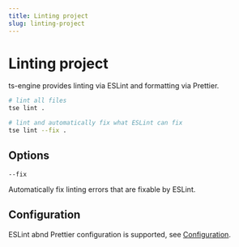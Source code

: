 ```yaml
---
title: Linting project
slug: linting-project
---
```


# Linting project

ts-engine provides linting via ESLint and formatting via Prettier.

```sh
# lint all files
tse lint .

# lint and automatically fix what ESLint can fix
tse lint --fix .
```

## Options

`--fix`

Automatically fix linting errors that are fixable by ESLint.

## Configuration

ESLint abnd Prettier configuration is supported, see [Configuration](/docs/configuration).
